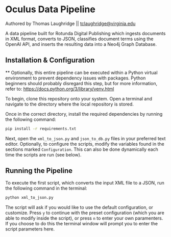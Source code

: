# Oculus Data Pipeline
 
Authored by Thomas Laughridge || tclaughridge@virginia.edu

A data pipeline built for Rotunda Digital Publishing which ingests documents in XML format, converts to JSON, classifies document terms using the OpenAI API, and inserts the resulting data into a Neo4j Graph Database.

## Installation & Configuration

** Optionally, this entire pipeline can be executed within a Python virtual environment to prevent dependency issues with packages. Python beginners should probably disregard this step, but for more information, refer to: https://docs.python.org/3/library/venv.html

To begin, clone this repository onto your system. Open a terminal and navigate to the directory where the local repository is stored.

Once in the correct directory, install the required dependencies by running the following command:

```zsh
pip install -r requirements.txt
```

Next, open the ```xml_to_json.py``` and ```json_to_db.py``` files in your preferred text editor. Optionally, to configure the scripts, modify the variables found in the sections marked ```Configuration```. This can also be done dynamically each time the scripts are run (see below).

## Running the Pipeline

To execute the first script, which converts the input XML file to a JSON, run the following command in the terminal:

```zsh
python xml_to_json.py
```

The script will ask if you would like to use the default configuration, or customize. Press ```y``` to continue with the preset configuration (which you are able to modify inside the script), or press ```n``` to enter your own paramenters. If you choose to do this the terminal window will prompt you to enter the script parameters here.

